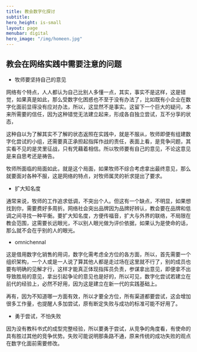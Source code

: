 ```yaml
---
title: 教会数字化探讨
subtitle: 
hero_height: is-small
layout: page
menubar: digital
hero_image: "/img/homeen.jpg"
---
```


## 教会在网络实践中需要注意的问题

- 牧师要坚持自己的意见

网络有个特点，人人都认为自己比别人多懂一点，其实，事实不是这样，这是错觉，如果真是如此，那么受数字化困惑也不至于没有办法了，比如既有小企业在数字化面前显得没有应对办法，所以，这显然不是事实。这留下一个巨大的疑问，本来所需要的信任，因为这种错觉无法建立起来，形成各自独立尝试，互不分享的状态，

这种自以为了解其实不了解的状态返照在实践中，就是不服从，牧师即便有组建数字化尝试的小组，还需要真正承担起指挥作战的责任，表面上看，是竞争问题，其实看不见的是灵里征战，只有凭藉着相信。所以牧师要有自己的意见，不论这意见是来自思考还是祷告。

牧师所面临的局面如此，就是这个局面，如果牧师不综合考虑拿出最终意见，那么就要面对各种不服，这是网络的特点，对牧师属灵的祈求提出了要求。

- 扩大知名度

通常来说，牧师的工作追求低调，不突出个人。但这有一个缺点，不明显，如果想找到你，需要费好多周折。网络社会突出品牌因为品牌好辨认，教会要在品牌和低调之间寻找一种平衡。要扩大知名度，方便传福音，扩大与外界的联络，不局限在教会范围，这需要长远眼光，不以别人眼光做为评价依据，如果认为是使命的话，那么就不会在乎别的人的眼光。

- omnichennal

这是借用数字化销售的用词，数字化需考虑全方位的各方面，所以，首先需要一个组织架构，一个人或是一人说了算其他人都是走过场在这里就不行了，别的成员也要有明确的见解才行，这样才能真正体现指挥员负责，参谋拿出意见，即便拿不出导致胜局的意见，拿出引起争论的意见也是好的，所以可见，数字化尝试若建立在前代的经验上，必然不好用，因为这是建立在新一代的实践基础上。

再有，因为不知道哪一方面有效，所以才要全方位，所有渠道都要尝试，这会增加很多工作量，也提醒人多加尝试，原有断定失败与成功的标准可能不好用了。

- 勇于尝试，不怕失败

因为没有教科书式的成型完整经验，所以要勇于尝试，从竞争的角度看，有使命的具有胜过其他的竞争优势。失败可能说明那条路不通，原来传统的成功失败的观点在数字化面前需要修改。
